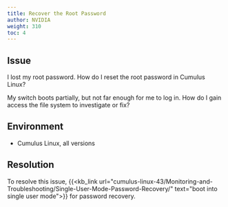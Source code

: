 ```yaml
---
title: Recover the Root Password
author: NVIDIA
weight: 310
toc: 4
---
```


## Issue

I lost my root password. How do I reset the root password in Cumulus Linux?

My switch boots partially, but not far enough for me to log in. How do I gain access the file system to investigate or fix?

## Environment

- Cumulus Linux, all versions

## Resolution

To resolve this issue, {{<kb_link url="cumulus-linux-43/Monitoring-and-Troubleshooting/Single-User-Mode-Password-Recovery/" text="boot into single user mode">}} for password recovery.
